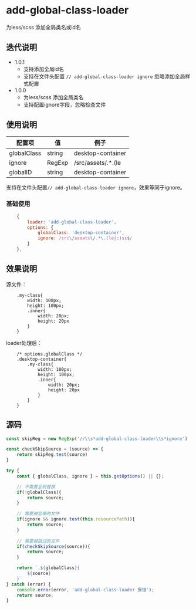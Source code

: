 # add-global-class-loader

为less/scss 添加全局类名或id名

## 迭代说明

- 1.0.1
    - 支持添加全局id名
    - 支持在文件头配置  `// add-global-class-loader ignore` 忽略添加全局样式配置
- 1.0.0
    - 为less/scss 添加全局类名
    - 支持配置ignore字段，忽略检查文件

## 使用说明
|  配置项       | 值     | 例子                          |
|  ----------  | -----  | ---------------------------  |
| globalClass  | string | desktop-container            |
| ignore       | RegExp | /src\/assets\/.*\.(le|c)ss$/ |
| globalID     | string | desktop-container            |

支持在文件头配置`// add-global-class-loader ignore`，效果等同于ignore。

### 基础使用

```js
    {
        loader: 'add-global-class-loader',
        options: {
            globalClass: 'desktop-container',
            ignore: /src\/assets\/.*\.(le|c)ss$/
        }
    },
```

## 效果说明

源文件：

```less
    .my-class{
        width: 100px;
        height: 100px;
        .inner{
            width: 20px;
            height: 20px
        }
    }
```

loader处理后：

```less
    /* options.globalClass */
    .desktop-container{
        .my-class{
            width: 100px;
            height: 100px;
            .inner{
                width: 20px;
                height: 20px
            }
        }
    }
```

## 源码
```js
const skipReg = new RegExp('//\\s*add-global-class-loader\\s*ignore')

const checkSkipSource = (source) => {
    return skipReg.test(source)
}

try {
    const { globalClass, ignore } = this.getOptions() || {};

    // 不需要全局替换
    if(!globalClass){
        return source;
    }

    // 需要被忽略的文件
    if(ignore && ignore.test(this.resourcePath)){
        return source;
    }
    
    // 需要被跳过的文件
    if(checkSkipSource(source)){
        return source;
    }

    return `.${globalClass}{
        ${source}
    }`
} catch (error) {
    console.error(error, 'add-global-class-loader 报错');
    return source;
}
```